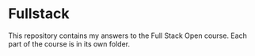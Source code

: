 # Fullstack

This repository contains my answers to the Full Stack Open course.
Each part of the course is in its own folder.